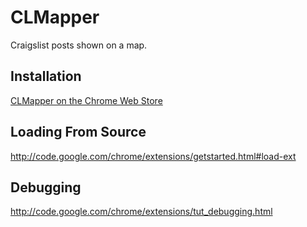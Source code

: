 CLMapper
========

Craigslist posts shown on a map.


## Installation

[CLMapper on the Chrome Web Store](https://chrome.google.com/webstore/detail/omonmigaleaafgpkgoammpclbcdepjpi)

## Loading From Source

http://code.google.com/chrome/extensions/getstarted.html#load-ext

## Debugging

http://code.google.com/chrome/extensions/tut_debugging.html

